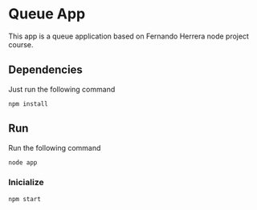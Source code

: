 # Queue App

This app is a queue application based on Fernando Herrera node project course.

## Dependencies

Just run the following command
```
npm install
```

## Run
Run the following command
```
node app
```

### Inicialize 
```
npm start
```